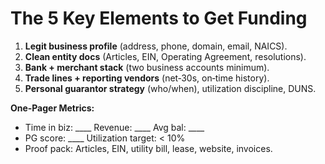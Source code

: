 # The 5 Key Elements to Get Funding

1) **Legit business profile** (address, phone, domain, email, NAICS).  
2) **Clean entity docs** (Articles, EIN, Operating Agreement, resolutions).  
3) **Bank + merchant stack** (two business accounts minimum).  
4) **Trade lines + reporting vendors** (net‑30s, on‑time history).  
5) **Personal guarantor strategy** (who/when), utilization discipline, DUNS.

**One‑Pager Metrics:**  
- Time in biz: ____  Revenue: ____  Avg bal: ____  
- PG score: ____  Utilization target: < 10%  
- Proof pack: Articles, EIN, utility bill, lease, website, invoices.
